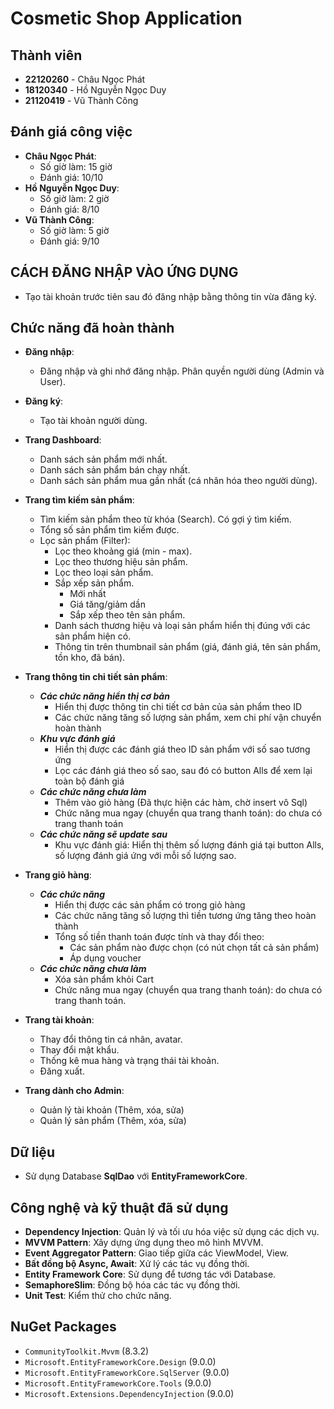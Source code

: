 # Cosmetic Shop Application

## Thành viên

- **22120260** - Châu Ngọc Phát
- **18120340** - Hồ Nguyễn Ngọc Duy
- **21120419** - Vũ Thành Công

## Đánh giá công việc
- **Châu Ngọc Phát**:
  - Số giờ làm: 15 giờ
  - Đánh giá: 10/10
- **Hồ Nguyễn Ngọc Duy**:
  - Số giờ làm: 2 giờ
  - Đánh giá: 8/10
- **Vũ Thành Công**:
  - Số giờ làm: 5 giờ
  - Đánh giá: 9/10

## CÁCH ĐĂNG NHẬP VÀO ỨNG DỤNG
- Tạo tài khoản trước tiên sau đó đăng nhập bằng thông tin vừa đăng ký.

## Chức năng đã hoàn thành
- **Đăng nhập**: 
  - Đăng nhập và ghi nhớ đăng nhập. Phân quyền người dùng (Admin và User).

- **Đăng ký**: 
  - Tạo tài khoản người dùng.

- **Trang Dashboard**:
  - Danh sách sản phẩm mới nhất.
  - Danh sách sản phẩm bán chạy nhất.
  - Danh sách sản phẩm mua gần nhất (cá nhân hóa theo người dùng).

- **Trang tìm kiếm sản phẩm**:
  - Tìm kiếm sản phẩm theo từ khóa (Search). Có gợi ý tìm kiếm.
  - Tổng số sản phẩm tìm kiếm được.
  - Lọc sản phẩm (Filter):
    - Lọc theo khoảng giá (min - max).
    - Lọc theo thương hiệu sản phẩm.
    - Lọc theo loại sản phẩm.
    - Sắp xếp sản phẩm.
      + Mới nhất
      + Giá tăng/giảm dần
      + Sắp xếp theo tên sản phẩm.
  	- Danh sách thương hiệu và loại sản phẩm hiển thị đúng với các sản phẩm hiện có.
    - Thông tin trên thumbnail sản phẩm (giá, đánh giá, tên sản phẩm, tồn kho, đã bán).


- **Trang thông tin chi tiết sản phẩm**: 
  - ***Các chức năng hiển thị cơ bản***
    - Hiển thị được thông tin chi tiết cơ bản của sản phẩm theo ID
    - Các chức năng tăng số lượng sản phẩm, xem chi phí vận chuyển hoàn thành
  - ***Khu vực đánh giá***
    - Hiển thị được các đánh giá theo ID sản phẩm với số sao tương ứng
    - Lọc các đánh giá theo số sao, sau đó có button Alls để xem lại toàn bộ đánh giá
  - ***Các chức năng chưa làm***
    - Thêm vào giỏ hàng (Đã thực hiện các hàm, chờ insert vô Sql)
    - Chức năng mua ngay (chuyển qua trang thanh toán): do chưa có trang thanh toán
  - ***Các chức năng sẽ update sau***
    - Khu vực đánh giá: Hiển thị thêm số lượng đánh giá tại button Alls, số lượng đánh giá ứng với mỗi số lượng sao.

- **Trang giỏ hàng**:
  - ***Các chức năng***
    - Hiển thị được các sản phẩm có trong giỏ hàng
    - Các chức năng tăng số lượng thì tiền tương ứng tăng theo hoàn thành
    - Tổng số tiền thanh toán được tính và thay đổi theo:
      - Các sản phẩm nào được chọn (có nút chọn tất cả sản phẩm)
      - Áp dụng voucher
  - ***Các chức năng chưa làm***
    - Xóa sản phẩm khỏi Cart
    - Chức năng mua ngay (chuyển qua trang thanh toán): do chưa có trang thanh toán.

- **Trang tài khoản**:
  - Thay đổi thông tin cá nhân, avatar.
  - Thay đổi mật khẩu.
  - Thống kê mua hàng và trạng thái tài khoản.
  - Đăng xuất.

- **Trang dành cho Admin**:
  - Quản lý tài khoản (Thêm, xóa, sửa)
  - Quản lý sản phẩm (Thêm, xóa, sửa)


## Dữ liệu
- Sử dụng Database **SqlDao** với **EntityFrameworkCore**.

## Công nghệ và kỹ thuật đã sử dụng
- **Dependency Injection**: Quản lý và tối ưu hóa việc sử dụng các dịch vụ.
- **MVVM Pattern**: Xây dựng ứng dụng theo mô hình MVVM.
- **Event Aggregator Pattern**: Giao tiếp giữa các ViewModel, View.
- **Bất đồng bộ Async, Await**: Xử lý các tác vụ đồng thời.
- **Entity Framework Core**: Sử dụng để tương tác với Database.
- **SemaphoreSlim**: Đồng bộ hóa các tác vụ đồng thời.
- **Unit Test**: Kiểm thử cho chức năng.

## NuGet Packages 
- `CommunityToolkit.Mvvm` (8.3.2)
- `Microsoft.EntityFrameworkCore.Design` (9.0.0)
- `Microsoft.EntityFrameworkCore.SqlServer` (9.0.0)
- `Microsoft.EntityFrameworkCore.Tools` (9.0.0)
- `Microsoft.Extensions.DependencyInjection` (9.0.0)
